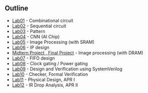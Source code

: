 ## Outline<br>
* [Lab01](https://github.com/Grace022546/NYCU_2024_FALL_ICLAB/tree/main/Lab01) - Combinational circuit<br>
* [Lab02](https://github.com/Grace022546/NYCU_2024_FALL_ICLAB/tree/main/Lab02) - Sequential circuit<br>
* [Lab03](https://github.com/Grace022546/NYCU_2024_FALL_ICLAB/tree/main/Lab03) - Pattern<br>
* [Lab04](https://github.com/Grace022546/NYCU_2024_FALL_ICLAB/tree/main/Lab04) - CNN (AI Chip)<br>
* [Lab05](https://github.com/Grace022546/NYCU_2024_FALL_ICLAB/tree/main/Lab05) - Image Processing (with SRAM)<br>
* [Lab06](https://github.com/Grace022546/NYCU_2024_FALL_ICLAB/tree/main/Lab06) - IP design<br>
* [Midtern Project , Final Project](https://github.com/Grace022546/NYCU_2024_FALL_ICLAB/tree/main/Final%20Project) - Image processing (with DRAM)<br>
* [Lab07](https://github.com/Grace022546/NYCU_2024_FALL_ICLAB/tree/main/Lab07) - FIFO design<br>
* [Lab08](https://github.com/Grace022546/NYCU_2024_FALL_ICLAB/tree/main/Lab08) - Clock gating / Power gating<br>
* [Lab09](https://github.com/Grace022546/NYCU_2024_FALL_ICLAB/tree/main/Lab09) - Design and Verification using SystemVerilog<br>
* [Lab10](https://github.com/Grace022546/NYCU_2024_FALL_ICLAB/tree/main/Lab10) - Checker, Formal Verification<br>
* [Lab11](https://github.com/Grace022546/NYCU_2024_FALL_ICLAB/tree/main/Lab11) - Physical Design, APR I<br>
* [Lab12](https://github.com/Grace022546/NYCU_2024_FALL_ICLAB/tree/main/Lab12) - IR Drop Analysis, APR II<br>
